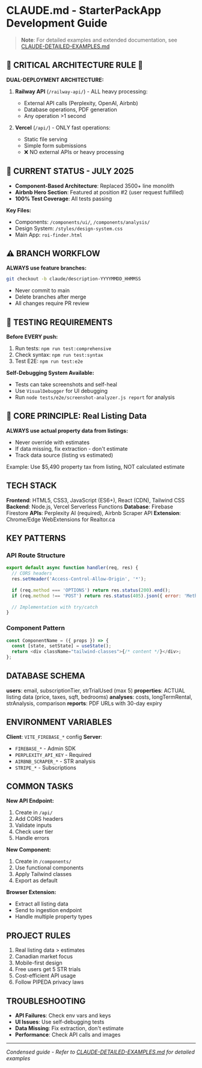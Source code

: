 # CLAUDE.md - StarterPackApp Development Guide

> **Note**: For detailed examples and extended documentation, see [CLAUDE-DETAILED-EXAMPLES.md](./CLAUDE-DETAILED-EXAMPLES.md)

## 🚨 CRITICAL ARCHITECTURE RULE 🚨

**DUAL-DEPLOYMENT ARCHITECTURE:**

1. **Railway API** (`/railway-api/`) - ALL heavy processing:
   - External API calls (Perplexity, OpenAI, Airbnb)
   - Database operations, PDF generation
   - Any operation >1 second

2. **Vercel** (`/api/`) - ONLY fast operations:
   - Static file serving
   - Simple form submissions
   - ❌ NO external APIs or heavy processing

## 📌 CURRENT STATUS - JULY 2025

- **Component-Based Architecture**: Replaced 3500+ line monolith
- **Airbnb Hero Section**: Featured at position #2 (user request fulfilled)
- **100% Test Coverage**: All tests passing

**Key Files:**
- Components: `/components/ui/`, `/components/analysis/`
- Design System: `/styles/design-system.css`
- Main App: `roi-finder.html`

## ⚠️ BRANCH WORKFLOW

**ALWAYS use feature branches:**
```bash
git checkout -b claude/description-YYYYMMDD_HHMMSS
```
- Never commit to main
- Delete branches after merge
- All changes require PR review


## 🧪 TESTING REQUIREMENTS

**Before EVERY push:**
1. Run tests: `npm run test:comprehensive`
2. Check syntax: `npm run test:syntax`
3. Test E2E: `npm run test:e2e`

**Self-Debugging System Available:**
- Tests can take screenshots and self-heal
- Use `VisualDebugger` for UI debugging
- Run `node tests/e2e/screenshot-analyzer.js report` for analysis

## 🎯 CORE PRINCIPLE: Real Listing Data

**ALWAYS use actual property data from listings:**
- Never override with estimates
- If data missing, fix extraction - don't estimate
- Track data source (listing vs estimated)

Example: Use $5,490 property tax from listing, NOT calculated estimate

## TECH STACK

**Frontend**: HTML5, CSS3, JavaScript (ES6+), React (CDN), Tailwind CSS
**Backend**: Node.js, Vercel Serverless Functions
**Database**: Firebase Firestore
**APIs**: Perplexity AI (required), Airbnb Scraper API
**Extension**: Chrome/Edge WebExtensions for Realtor.ca

## KEY PATTERNS

### API Route Structure
```javascript
export default async function handler(req, res) {
  // CORS headers
  res.setHeader('Access-Control-Allow-Origin', '*');
  
  if (req.method === 'OPTIONS') return res.status(200).end();
  if (req.method !== 'POST') return res.status(405).json({ error: 'Method not allowed' });
  
  // Implementation with try/catch
}
```

### Component Pattern
```javascript
const ComponentName = ({ props }) => {
  const [state, setState] = useState();
  return <div className="tailwind-classes">{/* content */}</div>;
};
```



## DATABASE SCHEMA

**users**: email, subscriptionTier, strTrialUsed (max 5)
**properties**: ACTUAL listing data (price, taxes, sqft, bedrooms)
**analyses**: costs, longTermRental, strAnalysis, comparison
**reports**: PDF URLs with 30-day expiry



## ENVIRONMENT VARIABLES

**Client**: `VITE_FIREBASE_*` config
**Server**: 
- `FIREBASE_*` - Admin SDK
- `PERPLEXITY_API_KEY` - Required
- `AIRBNB_SCRAPER_*` - STR analysis
- `STRIPE_*` - Subscriptions

## COMMON TASKS

**New API Endpoint:**
1. Create in `/api/`
2. Add CORS headers
3. Validate inputs
4. Check user tier
5. Handle errors

**New Component:**
1. Create in `/components/`
2. Use functional components
3. Apply Tailwind classes
4. Export as default

**Browser Extension:**
- Extract all listing data
- Send to ingestion endpoint
- Handle multiple property types


## PROJECT RULES

1. Real listing data > estimates
2. Canadian market focus
3. Mobile-first design
4. Free users get 5 STR trials
5. Cost-efficient API usage
6. Follow PIPEDA privacy laws


## TROUBLESHOOTING

- **API Failures**: Check env vars and keys
- **UI Issues**: Use self-debugging tests
- **Data Missing**: Fix extraction, don't estimate
- **Performance**: Check API calls and images

---

*Condensed guide - Refer to [CLAUDE-DETAILED-EXAMPLES.md](./CLAUDE-DETAILED-EXAMPLES.md) for detailed examples*

